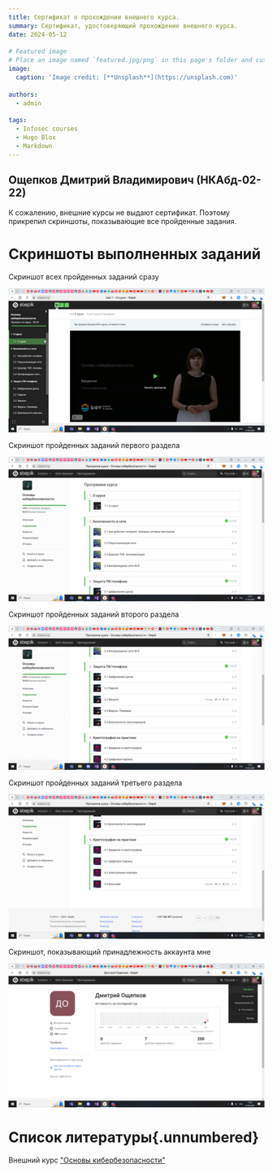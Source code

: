 ```yaml
---
title: Сертификат о прохождении внешнего курса.
summary: Сертификат, удостоверяющий прохождение внешнего курса.
date: 2024-05-12

# Featured image
# Place an image named `featured.jpg/png` in this page's folder and customize its options here.
image:
  caption: 'Image credit: [**Unsplash**](https://unsplash.com)'

authors:
  - admin

tags:
  - Infosec courses
  - Hugo Blox
  - Markdown
---
```


## Ощепков Дмитрий Владимирович (НКАбд-02-22) 

К сожалению, внешние курсы не выдают сертификат. Поэтому прикрепил скриншоты, показывающие все пройденные задания.

# Скриншоты выполненных заданий

Скриншот всех пройденных заданий сразу

![Задание №1](1.png)

Скриншот пройденных заданий первого раздела

![Задание №2](2.png)

Скриншот пройденных заданий второго раздела

![Задание №3](3.png)

Скриншот пройденных заданий третьего раздела

![Задание №4](4.png)

Скриншот, показывающий принадлежность аккаунта мне

![Задание №5](5.png)

# Список литературы{.unnumbered}

Внешний курс ["Основы кибербезопасности"](https://stepik.org/course/111512)
